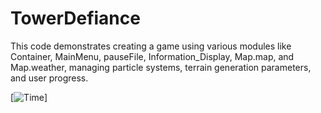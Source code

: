 # TowerDefiance
This code demonstrates creating a game using various modules like Container, MainMenu, pauseFile, Information_Display, Map.map, and Map.weather, managing particle systems, terrain generation parameters, and user progress.

[![Time](https://badge.fury.io/py/pygame-gui.svg)]
